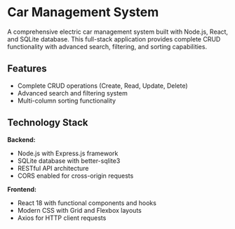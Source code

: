 # Car Management System

A comprehensive electric car management system built with Node.js, React, and SQLite database.
This full-stack application provides complete CRUD functionality with advanced search, filtering, and sorting capabilities.

## Features

- Complete CRUD operations (Create, Read, Update, Delete)
- Advanced search and filtering system
- Multi-column sorting functionality


## Technology Stack

**Backend:**
- Node.js with Express.js framework
- SQLite database with better-sqlite3
- RESTful API architecture
- CORS enabled for cross-origin requests

**Frontend:**
- React 18 with functional components and hooks
- Modern CSS with Grid and Flexbox layouts
- Axios for HTTP client requests

